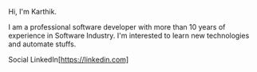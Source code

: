 Hi, I'm Karthik. 

I am a professional software developer with more than 10 years of experience in Software Industry. I'm interested to learn new technologies and automate stuffs.

Social LinkedIn[https://linkedin.com]